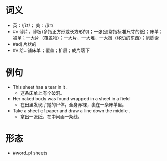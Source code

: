 # 词义
- 英：/ʃiːt/； 美：/ʃiːt/
- #n 薄片，薄板(多指正方形或长方形的)；一张(通常指标准尺寸的纸)；床单；被单；一大片（覆盖物）；一大片，一大堆，一大摊（移动的东西）；帆脚索
- #adj 片状的
- #v 给…铺床单；覆盖；扩展；成片落下
# 例句
- This sheet has a tear in it .
	- 这条床单上有个破洞。
- Her naked body was found wrapped in a sheet in a field
	- 在田里发现了她的尸体，全身赤裸，裹在一条床单里。
- Take a sheet of paper and draw a line down the middle .
	- 拿出一张纸，在中间画一条线。
# 形态
- #word_pl sheets
